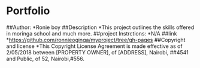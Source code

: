 # Portfolio
##Author:
*Ronie boy
##Description
*This project outlines the skills offered in moringa school and much more.
##project Instrctions:
*N/A
##link
*https://github.com/ronnieoginga/myproject/tree/gh-pages
##Copyright and license
*This Copyright License Agreement is made effective as of 2/05/2018 between [PROPERTY OWNER], of [ADDRESS], Nairobi, ##4541 and Public, of 52, Nairobi,#556.

